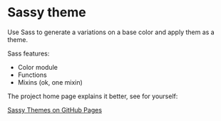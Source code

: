 # Sassy theme

Use Sass to generate a variations on a base color and apply them as a theme.

Sass features:

- Color module
- Functions
- Mixins (ok, one mixin)

The project home page explains it better, see for yourself:

[Sassy Themes on GitHub Pages](https://www.evalarumbe.com/themed-sassy-cards/)
